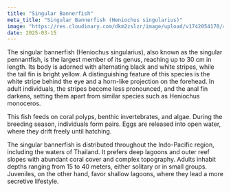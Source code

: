 ```yaml
---
title: "Singular Bannerfish"
meta_title: "Singular Bannerfish (Heniochus singularius)"
image: "https://res.cloudinary.com/dkm2zslzr/image/upload/v1742054170/4_Singular_Bannerfish_afkffn.png"
date: 2025-03-15
---
```

The singular bannerfish (Heniochus singularius), also known as the singular pennantfish, is the largest member of its genus, reaching up to 30 cm in length. Its body is adorned with alternating black and white stripes, while the tail fin is bright yellow. A distinguishing feature of this species is the white stripe behind the eye and a horn-like projection on the forehead. In adult individuals, the stripes become less pronounced, and the anal fin darkens, setting them apart from similar species such as Heniochus monoceros.

This fish feeds on coral polyps, benthic invertebrates, and algae. During the breeding season, individuals form pairs. Eggs are released into open water, where they drift freely until hatching.

The singular bannerfish is distributed throughout the Indo-Pacific region, including the waters of Thailand. It prefers deep lagoons and outer reef slopes with abundant coral cover and complex topography. Adults inhabit depths ranging from 15 to 40 meters, either solitary or in small groups. Juveniles, on the other hand, favor shallow lagoons, where they lead a more secretive lifestyle.
